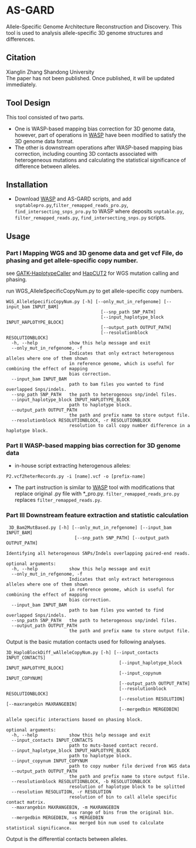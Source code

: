 # AS-GARD
Allele-Specific Genome Architecture Reconstruction and Discovery. This tool is used to analysis allele-specific 3D genome structures and differences.
## Citation
Xianglin Zhang Shandong University  
The paper has not been published. Once published, it will be updated immediately.
## Tool Design
This tool consisted of two parts. 
- One is WASP-based mapping bias correction for 3D genome data, however, part of operations in [WASP](https://github.com/bmvdgeijn/WASP) have been modified to satisfy the 3D genome data format. 
- The other is downstream operations after WASP-based mapping bias correction, including counting 3D contacts associated with heterogeneous mutations and calculating the statistical significance of difference between alleles.
## Installation
- Download [WASP](https://github.com/bmvdgeijn/WASP) and AS-GARD scripts, and add `snptablepro.py`,`filter_remapped_reads_pro.py`, `find_intersecting_snps_pro.py` to WASP where deposits `snptable.py`, `filter_remapped_reads.py`, `find_intersecting_snps.py` scripts.
## Usage
### Part I Mapping WGS and 3D genome data and get vcf File, do phasing and get allele-specific copy number.
see [GATK-HaplotypeCaller](https://gatk.broadinstitute.org/hc/en-us/articles/360037225632-HaplotypeCaller) and [HapCUT2](https://github.com/vibansal/HapCUT2) for WGS mutation calling and phasing.
  
run WGS_AlleleSpecificCopyNum.py to get allele-specific copy numbers.
```
WGS_AlleleSpecificCopyNum.py [-h] [--only_mut_in_refgenome] [--input_bam INPUT_BAM]  
                                    [--snp_path SNP_PATH]  
                                    [--input_haplotype_block INPUT_HAPLOTYPE_BLOCK]  
                                    [--output_path OUTPUT_PATH]  
                                    [--resolutionblock RESOLUTIONBLOCK]  
  -h, --help            show this help message and exit  
  --only_mut_in_refgenome, -f  
                        Indicates that only extract heterogenous alleles where one of them shown  
                        in reference genome, which is useful for combining the effect of mapping  
                        bias correction.  
  --input_bam INPUT_BAM  
                        path to bam files you wanted to find overlapped Snps/indels.  
  --snp_path SNP_PATH   the path to heterogenous snp/indel files.  
  --input_haplotype_block INPUT_HAPLOTYPE_BLOCK  
                        path to haplotype block.  
  --output_path OUTPUT_PATH  
                        the path and prefix name to store output file.  
  --resolutionblock RESOLUTIONBLOCK, -r RESOLUTIONBLOCK  
                        resolution to call copy number difference in a haplotype block.
```                   
###
### Part II WASP-based mapping bias correction for 3D genome data
- in-house script extracting heterogenous alleles:
```
P2.vcf2heterRecords.py -i [name].vcf -o [prefix-name]
```
- The part instruction is similar to [WASP](https://github.com/bmvdgeijn/WASP) tool with modifications that replace original .py file with *_pro.py. `filter_remapped_reads_pro.py` replaces `filter_remapped_reads.py`.
### Part III Downstream feature extraction and statistic calculation
```
 3D_Bam2MutBased.py [-h] [--only_mut_in_refgenome] [--input_bam INPUT_BAM]
                          [--snp_path SNP_PATH] [--output_path OUTPUT_PATH]

Identifying all heterogenous SNPs/Indels overlapping paired-end reads.

optional arguments:
  -h, --help            show this help message and exit
  --only_mut_in_refgenome, -f
                        Indicates that only extract heterogenous alleles where one of them shown
                        in reference genome, which is useful for combining the effect of mapping
                        bias correction.
  --input_bam INPUT_BAM
                        path to bam files you wanted to find overlapped Snps/indels.
  --snp_path SNP_PATH   the path to heterogenous snp/indel files.
  --output_path OUTPUT_PATH
                        the path and prefix name to store output file.
```
Output is the basic mutation contacts used for following analyses.
```
3D_HaploBlockDiff_wAlleleCopyNum.py [-h] [--input_contacts INPUT_CONTACTS]
                                           [--input_haplotype_block INPUT_HAPLOTYPE_BLOCK]
                                           [--input_copynum INPUT_COPYNUM]
                                           [--output_path OUTPUT_PATH]
                                           [--resolutionblock RESOLUTIONBLOCK]
                                           [--resolution RESOLUTION] [--maxrangebin MAXRANGEBIN]
                                           [--mergedbin MERGEDBIN]

allele specific interactions based on phasing block.

optional arguments:
  -h, --help            show this help message and exit
  --input_contacts INPUT_CONTACTS
                        path to muts-based contact record.
  --input_haplotype_block INPUT_HAPLOTYPE_BLOCK
                        path to haplotype block.
  --input_copynum INPUT_COPYNUM
                        path to copy number file derived from WGS data
  --output_path OUTPUT_PATH
                        the path and prefix name to store output file.
  --resolutionblock RESOLUTIONBLOCK, -b RESOLUTIONBLOCK
                        resolution of haplotype block to be splitted
  --resolution RESOLUTION, -r RESOLUTION
                        resolution of bin to call allele specific contact matrix.
  --maxrangebin MAXRANGEBIN, -m MAXRANGEBIN
                        max range of bins from the original bin.
  --mergedbin MERGEDBIN, -s MERGEDBIN
                        max merged bin num used to calculate statistical significance.
```
Output is the differential contacts between alleles.
